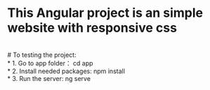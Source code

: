 # This Angular project is an simple website with responsive css<br />
<br />
# To testing the project: <br />
* 1. Go to app folder： cd app <br />
* 2. Install needed packages: npm install <br />
* 3. Run the server: ng serve <br />

